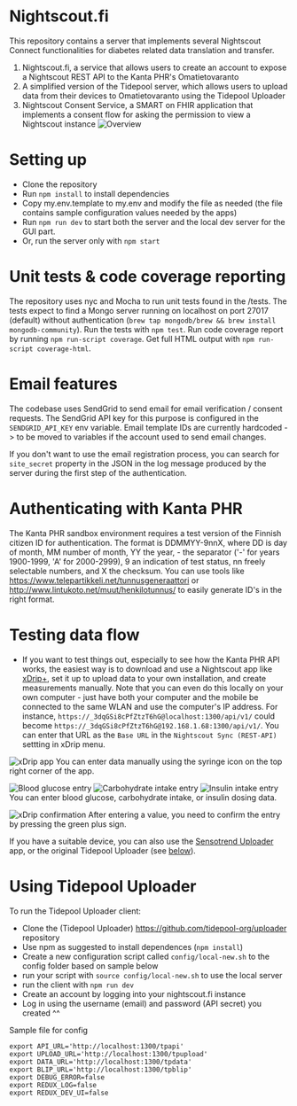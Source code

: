 # Nightscout.fi

This repository contains a server that implements several Nightscout Connect functionalities for diabetes related data translation and transfer.

1. Nightscout.fi, a service that allows users to create an account to expose a Nightscout REST API to the Kanta PHR's Omatietovaranto
2. A simplified version of the Tidepool server, which allows users to upload data from their devices to Omatietovaranto using the Tidepool Uploader
3. Nightscout Consent Service, a SMART on FHIR application that implements a consent flow for asking the permission to view a Nightscout instance
![Overview](doc-images/overview.png "Overview")

# Setting up

* Clone the repository
* Run `npm install` to install dependencies
* Copy my.env.template to my.env and modify the file as needed (the file contains sample configuration values needed by the apps)
* Run `npm run dev` to start both the server and the local dev server for the GUI part.
* Or, run the server only with `npm start`

# Unit tests & code coverage reporting

The repository uses nyc and Mocha to run unit tests found in the /tests. The tests expect to find a Mongo server running on localhost on port 27017 (default) without authentication (`brew tap mongodb/brew && brew install mongodb-community`). Run the tests with `npm test`. Run code coverage report by running `npm run-script coverage`. Get full HTML output with `npm run-script coverage-html`.

# Email features

The codebase uses SendGrid to send email for email verification / consent requests. The SendGrid API key for this purpose is configured in the `SENDGRID_API_KEY` env variable. Email template IDs are currently hardcoded -> to be moved to variables if the account used to send email changes.

If you don't want to use the email registration process, you can search for `site_secret` property in the JSON in the log message produced by the server during the first step of the authentication.

# Authenticating with Kanta PHR

The Kanta PHR sandbox environment requires a test version of the Finnish citizen ID for authentication. The format is DDMMYY-9nnX, where DD is day of month, MM number of month, YY the year, - the separator ('-' for years 1900-1999, 'A' for 2000-2999), 9 an indication of test status, nn freely selectable numbers, and X the checksum. You can use tools like https://www.telepartikkeli.net/tunnusgeneraattori or http://www.lintukoto.net/muut/henkilotunnus/ to easily generate ID's in the right format.

# Testing data flow

* If you want to test things out, especially to see how the Kanta PHR API works, the easiest way is to download and use a Nightscout app like [xDrip+](https://github.com/NightscoutFoundation/xDrip), set it up to upload data to your own installation, and create measurements manually. Note that you can even do this locally on your own computer - just have both your computer and the mobile be connected to the same WLAN and use the computer's IP address. For instance, `https://_3dqGSi8cPfZtzT6hG@localhost:1300/api/v1/` could become `https://_3dqGSi8cPfZtzT6hG@192.168.1.68:1300/api/v1/`. You can enter that URL as the `Base URL` in the `Nightscout Sync (REST-API)` settting in xDrip menu.

![xDrip app](doc-images/xDrip.png "xDrip app")
You can enter data manually using the syringe icon on the top right corner of the app.

![Blood glucose entry](doc-images/xDrip-bloodglucose.png "Blood glucose entry")
![Carbohydrate intake entry](doc-images/xDrip-carbs.png "Carbohydrate intake entry")
![Insulin intake entry](doc-images/xDrip-insulin.png "Insulin intake entry")
You can enter blood glucose, carbohydrate intake, or insulin dosing data.

![xDrip confirmation](doc-images/xDrip-confirm.png "xDrip confirmation")
After entering a value, you need to confirm the entry by pressing the green plus sign.

If you have a suitable device, you can also use the [Sensotrend Uploader](https://github.com/Sensotrend/sensotrend-uploader) app, or the original Tidepool Uploader (see [below](#using-tidepool-client-with-the-tidepool-server)).

# Using Tidepool Uploader

To run the Tidepool Uploader client:

* Clone the (Tidepool Uploader) https://github.com/tidepool-org/uploader repository
* Use npm as suggested to install dependences (`npm install`)
* Create a new configuration script called `config/local-new.sh` to the config folder based on sample below
* run your script with `source config/local-new.sh` to use the local server
* run the client with `npm run dev`
* Create an account by logging into your nightscout.fi instance
* Log in using the username (email) and password (API secret) you created ^^

Sample file for config

```
export API_URL='http://localhost:1300/tpapi'
export UPLOAD_URL='http://localhost:1300/tpupload'
export DATA_URL='http://localhost:1300/tpdata'
export BLIP_URL='http://localhost:1300/tpblip'
export DEBUG_ERROR=false
export REDUX_LOG=false
export REDUX_DEV_UI=false
```
